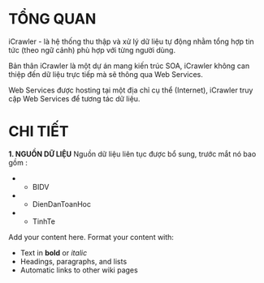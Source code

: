 # TỔNG QUAN #

iCrawler - là hệ thống thu thập và xử lý dữ liệu tự động nhằm tổng hợp tin tức (theo ngữ cảnh) phù hợp với từng người dùng.

Bản thân iCrawler là một dự án mang kiến trúc SOA, iCrawler không can thiệp đến dữ liệu trực tiếp mà sẽ thông qua Web Services.

Web Services được hosting tại một địa chỉ cụ thể (Internet), iCrawler truy cập Web Services để tương tác dữ liệu.

# CHI TIẾT #

**1. NGUỒN DỮ LIỆU**
Nguồn dữ liệu liên tục được bổ sung, trước mắt nó bao gồm :
  * - BIDV
  * - DienDanToanHoc
  * - TinhTe


Add your content here.  Format your content with:
  * Text in **bold** or _italic_
  * Headings, paragraphs, and lists
  * Automatic links to other wiki pages